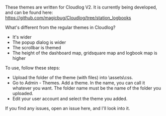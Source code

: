 These themes are written for Cloudlog V2. It is currently being developed, and can be found here: https://github.com/magicbug/Cloudlog/tree/station_logbooks

What's different from the regular themes in Cloudlog?
* It's wider
* The popup dialog is wider
* The scrollbar is themed
* The height of the dashboard map, gridsquare map and logbook map is higher

To use, follow these steps:
* Upload the folder of the theme (with files) into <Cloudlog-directory>\assets\css.
* Go to Admin - Themes. Add a theme. In the name, you can call it whatever you want. The folder name must be the name of the folder you uploaded.
* Edit your user account and select the theme you added.

If you find any issues, open an issue here, and I'll look into it.